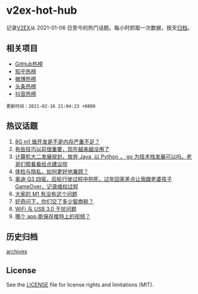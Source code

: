 # v2ex-hot-hub

 记录[V2EX](https://www.v2ex.com/)从 2021-01-06 日至今的热门话题。每小时抓取一次数据，按天[归档](archives)。
 
 ## 相关项目

- [GitHub热榜](https://github.com/lonnyzhang423/github-hot-hub)
- [知乎热榜](https://github.com/lonnyzhang423/zhihu-hot-hub)
- [微博热榜](https://github.com/lonnyzhang423/weibo-hot-hub)
- [头条热榜](https://github.com/lonnyzhang423/toutiao-hot-hub)
- [抖音热榜](https://github.com/lonnyzhang423/douyin-hot-hub)


 `更新时间：2021-02-16 21:04:23 +0800`

## 热议话题

1. [8G m1 做开发是不是内存严重不足？](https://www.v2ex.com/t/753454)
1. [有些技巧以前很重要，现在越来越没用了](https://www.v2ex.com/t/753483)
1. [计算机大二发展规划，放弃 Java ,以 Python ， go 为技术栈发展可以吗，老哥们帮看看给点建议呗](https://www.v2ex.com/t/753564)
1. [体检与隐私，如何更好地兼顾？](https://www.v2ex.com/t/753499)
1. [奥迪 Q3 四驱，后轮行驶过程中抱死，过年回家差点让我跟老婆孩子 GameOver，记录维权过程](https://www.v2ex.com/t/753572)
1. [大家的 M1 有没有这个问题](https://www.v2ex.com/t/753441)
1. [好奇问下，你们交了多少智商税？](https://www.v2ex.com/t/753566)
1. [WiFi 与 USB 3.0 干扰问题](https://www.v2ex.com/t/753485)
1. [哪个 app 能保存推特上的视频？](https://www.v2ex.com/t/753518)

## 历史归档

[archives](archives)

## License

See the [LICENSE](LICENSE) file for license rights and limitations (MIT).

